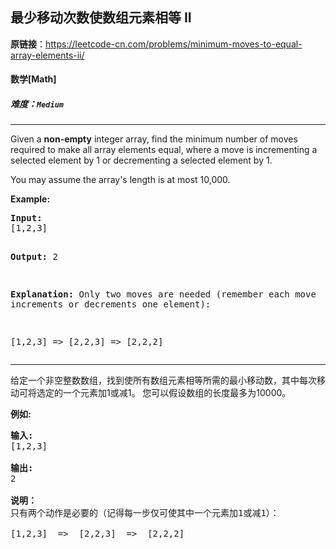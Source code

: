 ## 最少移动次数使数组元素相等 II

**原链接**：<https://leetcode-cn.com/problems/minimum-moves-to-equal-array-elements-ii/>

#### 数学[Math]    

##### 难度：**`Medium`**

----- 
<p><p>Given a <b>non-empty</b> integer array, find the minimum number of moves required to make all array elements equal, where a move is incrementing a selected element by 1 or decrementing a selected element by 1.</p>

<p>You may assume the array's length is at most 10,000.</p>

<p><b>Example:</b>
<pre>
<b>Input:</b>
[1,2,3]

<b>Output:</b>
2

<b>Explanation:</b>
Only two moves are needed (remember each move increments or decrements one element):

[1,2,3]  =>  [2,2,3]  =>  [2,2,2]
</pre>
</p></p>

----- 
<p>给定一个非空整数数组，找到使所有数组元素相等所需的最小移动数，其中每次移动可将选定的一个元素加1或减1。 您可以假设数组的长度最多为10000。</p>

<p><strong>例如:</strong></p>

<pre>
<strong>输入:</strong>
[1,2,3]

<strong>输出:</strong>
2

<strong>说明：
</strong>只有两个动作是必要的（记得每一步仅可使其中一个元素加1或减1）： 

[1,2,3]  =&gt;  [2,2,3]  =&gt;  [2,2,2]
</pre>
